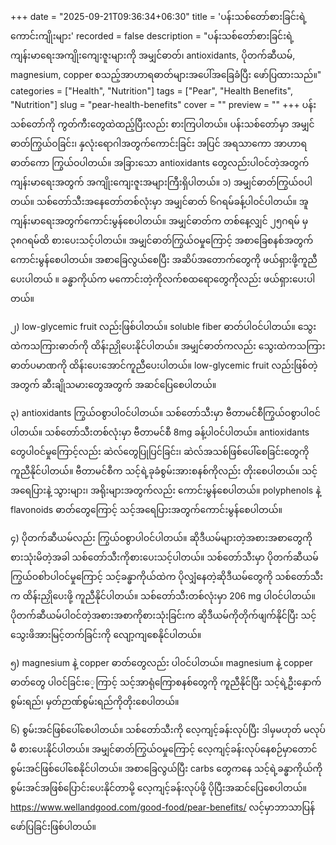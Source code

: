 +++
date = "2025-09-21T09:36:34+06:30"
title = 'ပန်းသစ်တော်စားခြင်းရဲ့ကောင်းကျိုးများ'
recorded = false
description = "ပန်းသစ်တော်စားခြင်းရဲ့ကျန်းမာရေးအကျိုးကျေးဇူးများကို အမျှင်ဓာတ်၊ antioxidants, ပိုတက်ဆီယမ်, magnesium, copper စသည့်အာဟာရဓာတ်များအပေါ်အခြေခံပြီး ဖော်ပြထားသည်။"
categories = ["Health", "Nutrition"]
tags = ["Pear", "Health Benefits", "Nutrition"]
slug = "pear-health-benefits"
cover = ""
preview = ""
+++
ပန်းသစ်တော်ကို ကွတ်ကီးတွေထဲထည့်ပြီးလည်း စားကြပါတယ်။ ပန်းသစ်တော်မှာ အမျှင်ဓာတ်ကြွယ်ဝခြင်း၊ နှလုံးရောဂါအတွက်ကောင်းခြင်း အပြင် အရသာကော အာဟာရဓာတ်ကော ကြွယ်ဝပါတယ်။ အခြားသော antioxidants တွေလည်းပါဝင်တဲ့အတွက် ကျန်းမာရေးအတွက် အကျိုးကျေးဇူးအများကြီးရှိပါတယ်။
၁) အမျှင်ဓာတ်ကြွယ်ဝပါတယ်။
သစ်တော်သီးအနေတော်တစ်လုံးမှာ အမျှင်ဓာတ် ၆ဂရမ်ခန့်ပါဝင်ပါတယ်။ အူကျန်းမာရေးအတွက်ကောင်းမွန်စေပါတယ်။ အမျှင်ဓာတ်က တစ်နေ့လျှင် ၂၅ဂရမ် မှ ၃၈ဂရမ်ထိ စားပေးသင့်ပါတယ်။ အမျှင်ဓာတ်ကြွယ်ဝမှုကြောင့် အစာခြေစနစ်အတွက်ကောင်းမွန်စေပါတယ်။ အစာခြေလွယ်စေပြီး အဆိပ်အတောက်တွေကို ဖယ်ရှားဖို့ကူညီပေးပါတယ် ။ ခန္ဓာကိုယ်က မကောင်းတဲ့ကိုလက်စထရောတွေကိုလည်း ဖယ်ရှားပေးပါတယ်။

၂) low-glycemic fruit လည်းဖြစ်ပါတယ်။
soluble fiber ဓာတ်ပါဝင်ပါတယ်။ သွေးထဲကသကြားဓာတ်ကို ထိန်းညှိုပေးနိုင်ပါတယ်။ အမျှင်ဓာတ်ကလည်း သွေးထဲကသကြားဓာတ်ပမာဏကို ထိန်းပေးအောင်ကူညီပေးပါတယ်။ low-glycemic fruit လည်းဖြစ်တဲ့အတွက် ဆီးချိုသမားတွေအတွက် အဆင်ပြေစေပါတယ်။

၃) antioxidants ကြွယ်ဝစွာပါဝင်ပါတယ်။
သစ်တော်သီးမှာ ဗီတာမင်စီကြွယ်ဝစွာပါဝင်ပါတယ်။ သစ်တော်သီးတစ်လုံးမှာ ဗီတာမင်စီ 8mg ခန့်ပါဝင်ပါတယ်။ antioxidants တွေပါဝင်မှုကြောင့်လည်း ဆဲလ်တွေပြုပြင်ခြင်း၊ ဆဲလ်အသစ်ဖြစ်ပေါ်စေခြင်းတွေကို ကူညီနိုင်ပါတယ်။ ဗီတာမင်စီက သင့်ရဲ့ခုခံစွမ်းအားစနစ်ကိုလည်း တိုးစေပါတယ်။ သင့်အရေပြားနဲ့ သွားများ၊ အရိုးများအတွက်လည်း ကောင်းမွန်စေပါတယ်။ polyphenols နဲ့ flavonoids ဓာတ်တွေကြောင့် သင့်အရေပြားအတွက်ကောင်းမွန်စေပါတယ်။

၄) ပိုတက်ဆီယမ်လည်း ကြွယ်ဝစွာပါဝင်ပါတယ်။
ဆိုဒီယမ်များတဲ့အစားအစာတွေကို စားသုံးမိတဲ့အခါ သစ်တော်သီးကိုစားပေးသင့်ပါတယ်။ သစ်တော်သီးမှာ ပိုတက်ဆီယမ်ကြွယ်ဝစါာပါဝင်မှုကြောင့် သင့်ခန္ဓာကိုယ်ထဲက ပိုလျှံနေတဲ့ဆိုဒီယမ်တွေကို သစ်တော်သီးက ထိန်းညှိုပေးဖို့ ကူညီနိုင်ပါတယ်။ သစ်တော်သီးတစ်လုံးမှာ 206 mg ပါဝင်ပါတယ်။ ပိုတက်ဆီယမ်ပါဝင်တဲ့အစားအစာကိုစားသုံးခြင်းက ဆိုဒီယမ်ကိုတိုက်ဖျက်နိုင်ပြီး သင့်သွေးဖိအားမြင့်တက်ခြင်းကို လျော့ကျစေနိုင်ပါတယ်။

၅) magnesium နဲ့ copper ဓာတ်တွေလည်း ပါဝင်ပါတယ်။
magnesium နဲ့ copper ဓာတ်တွေ ပါဝင်ခြင်းေ့ကြာင့် သင့်အာရုံကြောစနစ်တွေကို ကူညီနိုင်ပြီး သင့်ရဲ့ဦးနှောက်စွမ်းရည်၊ မှတ်ဉာဏ်စွမ်းရည်ကိုတိုးစေပါတယ်။

၆) စွမ်းအင်ဖြစ်ပေါ်စေပါတယ်။
သစ်တော်သီးကို လေ့ကျင့်ခန်းလုပ်ပြီး ဒါမှမဟုတ် မလုပ်မီ စားပေးနိုင်ပါတယ်။ အမျှင်ဓာတ်ကြွယ်ဝမှုကြောင့် လေ့ကျင့်ခန်းလုပ်နေစဉ်မှာတောင် စွမ်းအင်ဖြစ်ပေါ်စေနိုင်ပါတယ်။ အစာခြေလွယ်ပြီး carbs တွေကနေ သင့်ရဲ့ခန္ဓာကိုယ်ကို စွမ်းအင်အဖြစ်ပြောင်းပေးနိုင်တာမို့ လေ့ကျင့်ခန်းလုပ်ဖို့ ပိုပြီးအဆင်ပြေစေပါတယ်။
https://www.wellandgood.com/good-food/pear-benefits/ လင့်မှာဘာသာပြန်ဖော်ပြခြင်းဖြစ်ပါတယ်။ 